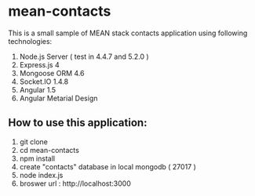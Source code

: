 # mean-contacts

This is a small sample of MEAN stack contacts application using following technologies:
   1. Node.js Server ( test in 4.4.7 and 5.2.0 )
   2. Express.js 4
   3. Mongoose ORM  4.6
   4. Socket.IO 1.4.8
   5. Angular 1.5
   6. Angular Metarial Design
   
## How to use this application:

   1. git clone 
   2. cd mean-contacts 
   3. npm install
   4. create "contacts" database in local mongodb ( 27017 )
   5. node index.js
   6. broswer url : http://localhost:3000
